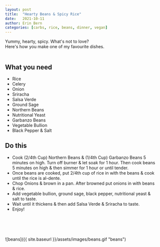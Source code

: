 ```yaml
---
layout: post
title:  "Hearty Beans & Spicy Rice"
date:   2021-10-11
author: Erin Bern
categories: [carbs, rice, beans, dinner, vegan]
---
```

Yummy, hearty, spicy. 
What's not to love? <br/>
Here's how you make one of my favourite dishes. <br/>
<br/>
## What you need
* Rice
* Celery
* Onion
* Sriracha
* Salsa Verde
* Ground Sage
* Northern Beans
* Nutritional Yeast
* Garbanzo Beans
* Vegetable Bullion
* Black Pepper & Salt

## Do this
* Cook (2/4th Cup) Northern Beans & (1/4th Cup) Garbanzo Beans 5 minutes on high. Turn off burner & let soak for 1 hour. Then cook beans 5 minutes on high & then simmer for 1 hour or until tender.
* Once beans are cooked, put 2/4th cup of rice in with the beans & cook until the rice is al-dente.
* Chop Onions & brown in a pan. After browned put onions in with beans & rice.
* Add vegetable bullion, ground sage, black pepper, nutritional yeast & salt to taste.
* Wait until it thickens & then add Salsa Verde & Sriracha to taste.
* Enjoy!
<br/>
<br/>
<br/>
<br/>
![beans]({{ site.baseurl }}/assets/images/beans.gif "beans")
